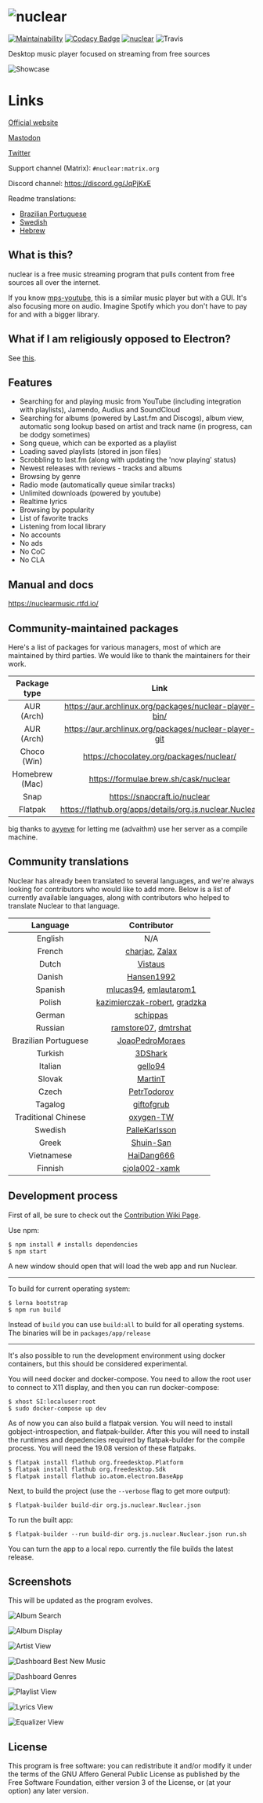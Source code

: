 # ![nuclear](https://i.imgur.com/oT1006i.png) 
[![Maintainability](https://api.codeclimate.com/v1/badges/a15c4888a63c900f6cc1/maintainability)](https://codeclimate.com/github/nukeop/nuclear/maintainability) [![Codacy Badge](https://api.codacy.com/project/badge/Grade/30750586202742279fa8958a12e519ed)](https://www.codacy.com/app/nukeop/nuclear?utm_source=github.com&amp;utm_medium=referral&amp;utm_content=nukeop/nuclear&amp;utm_campaign=Badge_Grade) [![nuclear](https://snapcraft.io//nuclear/badge.svg)](https://snapcraft.io/nuclear) ![Travis](https://api.travis-ci.org/nukeop/nuclear.svg?branch=master)

Desktop music player focused on streaming from free sources

![Showcase](https://i.imgur.com/G9BqIHl.png)

# Links

[Official website](https://nuclear.js.org)

[Mastodon](https://mstdn.io/@nuclear)

[Twitter](https://twitter.com/nuclear_player)

Support channel (Matrix): `#nuclear:matrix.org`

Discord channel: https://discord.gg/JqPjKxE

Readme translations: 
* [Brazilian Portuguese](docs/README-ptbr.md)
* [Swedish](docs/README-se.md)
* [Hebrew](docs/README-he.md)

## What is this?
nuclear is a free music streaming program that pulls content from free sources all over the internet.

If you know [mps-youtube](https://github.com/mps-youtube/mps-youtube), this is a similar music player but with a GUI.
It's also focusing more on audio. Imagine Spotify which you don't have to pay for and with a bigger library.

## What if I am religiously opposed to Electron?
See [this](docs/electron.md).

## Features

- Searching for and playing music from YouTube (including integration with playlists), Jamendo, Audius and SoundCloud
- Searching for albums (powered by Last.fm and Discogs), album view, automatic song lookup based on artist and track name (in progress, can be dodgy sometimes)
- Song queue, which can be exported as a playlist
- Loading saved playlists (stored in json files)
- Scrobbling to last.fm (along with updating the 'now playing' status)
- Newest releases with reviews - tracks and albums
- Browsing by genre
- Radio mode (automatically queue similar tracks)
- Unlimited downloads (powered by youtube)
- Realtime lyrics
- Browsing by popularity
- List of favorite tracks
- Listening from local library
- No accounts
- No ads
- No CoC
- No CLA

## Manual and docs
https://nuclearmusic.rtfd.io/

## Community-maintained packages

Here's a list of packages for various managers, most of which are maintained by third parties. We would like to thank the maintainers for their work.

| Package type   | Link                                                    | Maintainer                                    |
|:--------------:|:-------------------------------------------------------:|:---------------------------------------------:|
| AUR (Arch)     | https://aur.archlinux.org/packages/nuclear-player-bin/  | [advaithm](https://github.com/advaithm)       |
| AUR (Arch)     | https://aur.archlinux.org/packages/nuclear-player-git   | [advaithm](https://github.com/advaithm)       |
| Choco (Win)    | https://chocolatey.org/packages/nuclear/                | [JourneyOver](https://github.com/JourneyOver) |
| Homebrew (Mac) | https://formulae.brew.sh/cask/nuclear                   | Homebrew                                      |
| Snap           | https://snapcraft.io/nuclear                            | [nukeop](https://github.com/nukeop)           |
| Flatpak        | https://flathub.org/apps/details/org.js.nuclear.Nuclear  | [advaithm](https://github.com/advaithm)       |

big thanks to [ayyeve](https://github.com/ayyEve) for letting me (advaithm) use her server as a compile machine.
## Community translations
Nuclear has already been translated to several languages, and we're always looking for contributors who would like to add more. Below is a list of currently available languages, along with contributors who helped to translate Nuclear to that language.

| Language             | Contributor                                                                                          |
|:--------------------:|:----------------------------------------------------------------------------------------------------:|
| English              | N/A                                                                                                  |
| French               | [charjac](https://github.com/charjac), [Zalax](https://github.com/Zalaxx)                            |
| Dutch                | [Vistaus](https://github.com/Vistaus)                                                                |
| Danish               | [Hansen1992](https://github.com/Hansen1992)                                                          |
| Spanish              | [mlucas94](https://github.com/mlucas94), [emlautarom1](https://github.com/emlautarom1)               |
| Polish               | [kazimierczak-robert](https://github.com/kazimierczak-robert), [gradzka](https://github.com/gradzka) |
| German               | [schippas](https://github.com/schippas)                                                              |
| Russian              | [ramstore07](https://github.com/ramstore07), [dmtrshat](https://github.com/dmtrshat)                 |
| Brazilian Portuguese | [JoaoPedroMoraes](https://github.com/JoaoPedroMoraes)                                                |
| Turkish              | [3DShark](https://github.com/3DShark)                                                                |
| Italian              | [gello94](https://github.com/gello94)                                                                |
| Slovak               | [MartinT](https://github.com/MartinTuroci)                                                           |
| Czech                | [PetrTodorov](https://github.com/PetrTodorov)                                                        |
| Tagalog              | [giftofgrub](https://github.com/giftofgrub)                                                          |
| Traditional Chinese  | [oxygen-TW](https://github.com/oxygen-TW)                                                            |
| Swedish              | [PalleKarlsson](https://github.com/PalleKarlsson)                                                    |
| Greek                | [Shuin-San](https://github.com/Shuin-San)                                                            |
| Vietnamese           | [HaiDang666](https://github.com/HaiDang666)                                                          |
| Finnish              | [cjola002-xamk](https://github.com/cjola002-xamk)                                                    |


## Development process

First of all, be sure to check out the [Contribution Wiki Page](https://github.com/nukeop/nuclear/wiki/Contributing).

Use npm:
```shell
$ npm install # installs dependencies
$ npm start
```

A new window should open that will load the web app and run Nuclear.

---
To build for current operating system:
```shell
$ lerna bootstrap
$ npm run build
```

Instead of `build` you can use `build:all` to build for all operating systems. The binaries will be in `packages/app/release`

---
It's also possible to run the development environment using docker containers, but this should be considered experimental.

You will need docker and docker-compose. You need to allow the root user to connect to X11 display, and then you can run docker-compose:

```shell
$ xhost SI:localuser:root
$ sudo docker-compose up dev
```
As of now you can also build a flatpak version. You will need to install gobject-introspection, and flatpak-builder. After this you will need to install the runtimes and depedencies required by flatpak-builder for the compile process. You will need the 19.08 version of these flatpaks.
```shell
$ flatpak install flathub org.freedesktop.Platform
$ flatpak install flathub org.freedesktop.Sdk
$ flatpak install flathub io.atom.electron.BaseApp
```
Next, to build the project (use the `--verbose` flag to get more output):
```shell
$ flatpak-builder build-dir org.js.nuclear.Nuclear.json
```
To run the built app: 
```shell
$ flatpak-builder --run build-dir org.js.nuclear.Nuclear.json run.sh
```
You can turn the app to a local repo. currently the file builds the latest release.

## Screenshots
This will be updated as the program evolves.

![Album Search](https://i.imgur.com/idFVnAF.png)

![Album Display](https://i.imgur.com/Kvzo3q7.png)

![Artist View](https://i.imgur.com/imBLYl3.png)

![Dashboard Best New Music](https://i.imgur.com/bMDrR4M.png)

![Dashboard Genres](https://i.imgur.com/g0aCmKx.png)

![Playlist View](https://i.imgur.com/2VMXHDC.png)

![Lyrics View](https://i.imgur.com/7e3DJKJ.png)

![Equalizer View](https://i.imgur.com/WreRL0w.png)

## License

This program is free software: you can redistribute it and/or modify it under the terms of the GNU Affero General Public License as published by the Free Software Foundation, either version 3 of the License, or (at your option) any later version.
